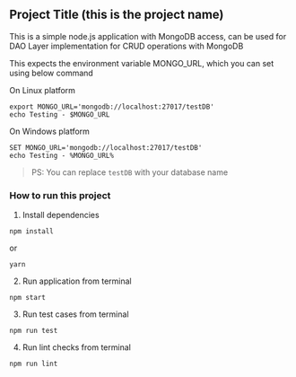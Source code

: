 ## Project Title (this is the project name)
This is a simple node.js application with MongoDB access, can be used for DAO Layer implementation for CRUD operations with MongoDB

This expects the environment variable MONGO_URL, which you can set using below command 

On Linux platform
```
export MONGO_URL='mongodb://localhost:27017/testDB'
echo Testing - $MONGO_URL
```

On Windows platform
```
SET MONGO_URL='mongodb://localhost:27017/testDB'
echo Testing - %MONGO_URL%
```


> PS: You can replace `testDB` with your database name

### How to run this project

1. Install dependencies

```
npm install
```

or

```
yarn
```

2. Run application from terminal

```
npm start
```

3. Run test cases from terminal

```
npm run test
```

4. Run lint checks from terminal

```
npm run lint
```

